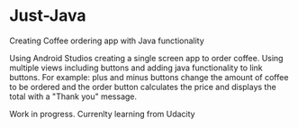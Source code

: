 # Just-Java
Creating Coffee ordering app with Java functionality 

Using Android Studios creating a single screen app to order coffee. Using multiple views including buttons and adding java functionality to link 
buttons. For example: plus and minus buttons change the amount of coffee to be ordered and the order button calculates the price
and displays the total with a "Thank you" message. 

Work in progress. Currenlty learning from Udacity
